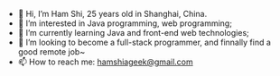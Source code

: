 - 👋 Hi, I’m Ham Shi, 25 years old in Shanghai, China.
- 👀 I’m interested in Java programming, web programming;
- 🌱 I’m currently learning Java and front-end web technologies;
- 💞️ I’m looking to become a full-stack programmer, and finnally find a good remote job~
- 📫 How to reach me: hamshiageek@gmail.com

<!---
shihan1237/shihan1237 is a ✨ special ✨ repository because its `README.md` (this file) appears on your GitHub profile.
You can click the Preview link to take a look at your changes.
--->
